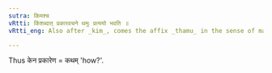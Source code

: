```yaml
---
sutra: किमश्च
vRtti: किंशब्दात् प्रकारवचने थमुः प्रत्ययो भवति ॥
vRtti_eng: Also after _kim_, comes the affix _thamu_ in the sense of manner.

---
```

Thus केन प्रकारेण = कथम् 'how?'.
